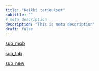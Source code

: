 ```yaml
---
title: "Kaikki tarjoukset"
subtitle: ""
# meta description
description: "This is meta description"
draft: false
---
```


[sub_mob](sub_mob)

[sub_tab](sub_tab)

[sub_new](sub_new)